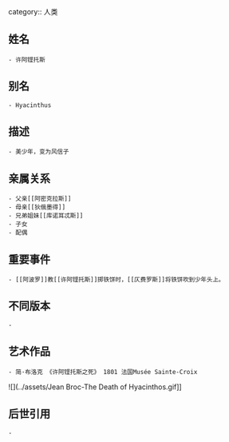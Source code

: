 category:: 人类
## 姓名
	- 许阿铿托斯
## 别名
	- Hyacinthus
## 描述
	- 美少年，变为风信子
## 亲属关系
	- 父亲[[阿密克拉斯]]
	- 母亲[[狄俄墨得]]
	- 兄弟姐妹[[库诺耳忒斯]]
	- 子女
	- 配偶
## 重要事件
	- [[阿波罗]]教[[许阿铿托斯]]掷铁饼时，[[仄费罗斯]]将铁饼吹到少年头上。
## 不同版本
	-
## 艺术作品
	- 简·布洛克 《许阿铿托斯之死》 1801 法国Musée Sainte-Croix
 ![](../assets/Jean Broc-The Death of Hyacinthos.gif]]
## 后世引用
	-
